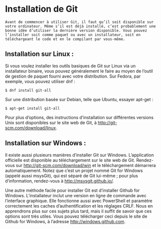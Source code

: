 # Installation de Git
```
Avant de commencer à utiliser Git, il faut qu’il soit disponible sur votre ordinateur. Même s’il est déjà installé, c’est probablement une bonne idée d’utiliser la dernière version disponible. Vous pouvez l’installer soit comme paquet ou avec un installateur, soit en téléchargeant le code et en le compilant par vous-même.
```
## Installation sur Linux :

Si vous voulez installer les outils basiques de Git sur Linux via un installateur binaire, vous pouvez généralement le faire au moyen de l’outil de gestion de paquet fourni avec votre distribution. Sur Fedora, par exemple, vous pouvez utiliser dnf :

```
$ dnf install git-all
```
Sur une distribution basée sur Debian, telle que Ubuntu, essayer apt-get :

```
$ apt-get install git-all
```
Pour plus d’options, des instructions d’installation sur différentes versions Unix sont disponibles sur le site web de Git, à http://git-scm.com/download/linux.

## Installation sur Windows :

Il existe aussi plusieurs manières d’installer Git sur Windows. L’application officielle est disponible au téléchargement sur le site web de Git. Rendez-vous sur http://git-scm.com/download/win et le téléchargement démarrera automatiquement. Notez que c’est un projet nommé Git for Windows (appelé aussi msysGit), qui est séparé de Git lui-même ; pour plus d’information, rendez-vous à http://msysgit.github.io/.

Une autre méthode facile pour installer Git est d’installer Github for Windows. L’installateur inclut une version en ligne de commande avec l’interface graphique. Elle fonctionne aussi avec PowerShell et paramètre correctement les caches d’authentification et les réglages CRLF. Nous en apprendrons plus sur ces sujets plus tard, mais il suffit de savoir que ces options sont très utiles. Vous pouvez télécharger ceci depuis le site de Github for Windows, à l’adresse http://windows.github.com.
